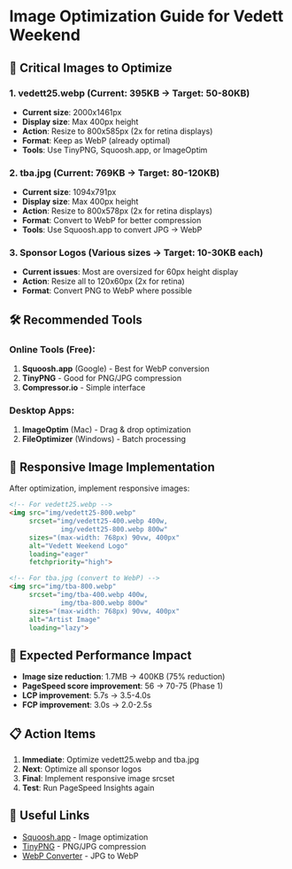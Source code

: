 # Image Optimization Guide for Vedett Weekend

## 🚨 Critical Images to Optimize

### 1. vedett25.webp (Current: 395KB → Target: 50-80KB)
- **Current size**: 2000x1461px
- **Display size**: Max 400px height
- **Action**: Resize to 800x585px (2x for retina displays)
- **Format**: Keep as WebP (already optimal)
- **Tools**: Use TinyPNG, Squoosh.app, or ImageOptim

### 2. tba.jpg (Current: 769KB → Target: 80-120KB)
- **Current size**: 1094x791px  
- **Display size**: Max 400px height
- **Action**: Resize to 800x578px (2x for retina displays)
- **Format**: Convert to WebP for better compression
- **Tools**: Use Squoosh.app to convert JPG → WebP

### 3. Sponsor Logos (Various sizes → Target: 10-30KB each)
- **Current issues**: Most are oversized for 60px height display
- **Action**: Resize all to 120x60px (2x for retina)
- **Format**: Convert PNG to WebP where possible

## 🛠️ Recommended Tools

### Online Tools (Free):
1. **Squoosh.app** (Google) - Best for WebP conversion
2. **TinyPNG** - Good for PNG/JPG compression
3. **Compressor.io** - Simple interface

### Desktop Apps:
1. **ImageOptim** (Mac) - Drag & drop optimization
2. **FileOptimizer** (Windows) - Batch processing

## 📱 Responsive Image Implementation

After optimization, implement responsive images:

```html
<!-- For vedett25.webp -->
<img src="img/vedett25-800.webp" 
     srcset="img/vedett25-400.webp 400w,
             img/vedett25-800.webp 800w"
     sizes="(max-width: 768px) 90vw, 400px"
     alt="Vedett Weekend Logo"
     loading="eager"
     fetchpriority="high">

<!-- For tba.jpg (convert to WebP) -->
<img src="img/tba-800.webp"
     srcset="img/tba-400.webp 400w,
             img/tba-800.webp 800w" 
     sizes="(max-width: 768px) 90vw, 400px"
     alt="Artist Image"
     loading="lazy">
```

## 🎯 Expected Performance Impact

- **Image size reduction**: 1.7MB → 400KB (75% reduction)
- **PageSpeed score improvement**: 56 → 70-75 (Phase 1)
- **LCP improvement**: 5.7s → 3.5-4.0s
- **FCP improvement**: 3.0s → 2.0-2.5s

## 📋 Action Items

1. **Immediate**: Optimize vedett25.webp and tba.jpg
2. **Next**: Optimize all sponsor logos
3. **Final**: Implement responsive image srcset
4. **Test**: Run PageSpeed Insights again

## 🔗 Useful Links

- [Squoosh.app](https://squoosh.app/) - Image optimization
- [TinyPNG](https://tinypng.com/) - PNG/JPG compression  
- [WebP Converter](https://convertio.co/jpg-webp/) - JPG to WebP
